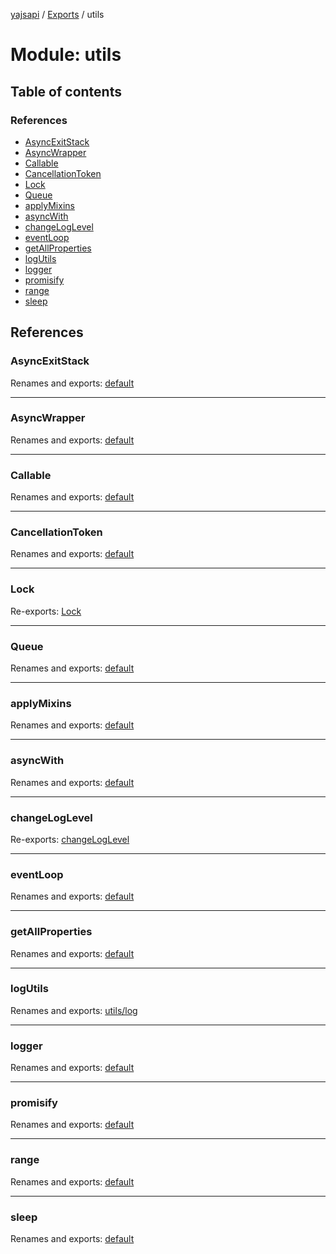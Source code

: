 [yajsapi](../README.md) / [Exports](../modules.md) / utils

# Module: utils

## Table of contents

### References

- [AsyncExitStack](utils.md#asyncexitstack)
- [AsyncWrapper](utils.md#asyncwrapper)
- [Callable](utils.md#callable)
- [CancellationToken](utils.md#cancellationtoken)
- [Lock](utils.md#lock)
- [Queue](utils.md#queue)
- [applyMixins](utils.md#applymixins)
- [asyncWith](utils.md#asyncwith)
- [changeLogLevel](utils.md#changeloglevel)
- [eventLoop](utils.md#eventloop)
- [getAllProperties](utils.md#getallproperties)
- [logUtils](utils.md#logutils)
- [logger](utils.md#logger)
- [promisify](utils.md#promisify)
- [range](utils.md#range)
- [sleep](utils.md#sleep)

## References

### AsyncExitStack

Renames and exports: [default](../classes/utils_asyncexitstack.default.md)

___

### AsyncWrapper

Renames and exports: [default](../classes/utils_asyncwrapper.default.md)

___

### Callable

Renames and exports: [default](../interfaces/utils_callable.default.md)

___

### CancellationToken

Renames and exports: [default](../classes/utils_cancellationtoken.default.md)

___

### Lock

Re-exports: [Lock](../classes/utils_lock.lock.md)

___

### Queue

Renames and exports: [default](../classes/utils_queue.default.md)

___

### applyMixins

Renames and exports: [default](utils_applymixins.md#default)

___

### asyncWith

Renames and exports: [default](utils_asyncwith.md#default)

___

### changeLogLevel

Re-exports: [changeLogLevel](utils_log.md#changeloglevel)

___

### eventLoop

Renames and exports: [default](utils_eventloop.md#default)

___

### getAllProperties

Renames and exports: [default](utils_getallproperties.md#default)

___

### logUtils

Renames and exports: [utils/log](utils_log.md)

___

### logger

Renames and exports: [default](utils_log.md#default)

___

### promisify

Renames and exports: [default](utils_promisify.md#default)

___

### range

Renames and exports: [default](utils_range.md#default)

___

### sleep

Renames and exports: [default](utils_sleep.md#default)
